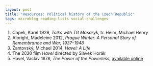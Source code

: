 ```yaml
---
layout: post
title: "Resources: Political history of the Czech Republic"
tags: microblog reading-lists social-challenges
---
```

1. Čapek, Karel 1929, *Talks with TG Masaryk*, tr. Heim, Michael Henry
2. Albright, Madeleine 2012, *Prague Winter: A Personal Story of Remembrance and War, 1937–1948*
3. Žantovský, Michael 2014, *Havel: A Life*
4. The 2020 film *Havel* directed by Slávek Horák
5. Havel, Václav 1978, *The Power of the Powerless*, [available online](https://www.nonviolent-conflict.org/wp-content/uploads/1979/01/the-power-of-the-powerless.pdf)
